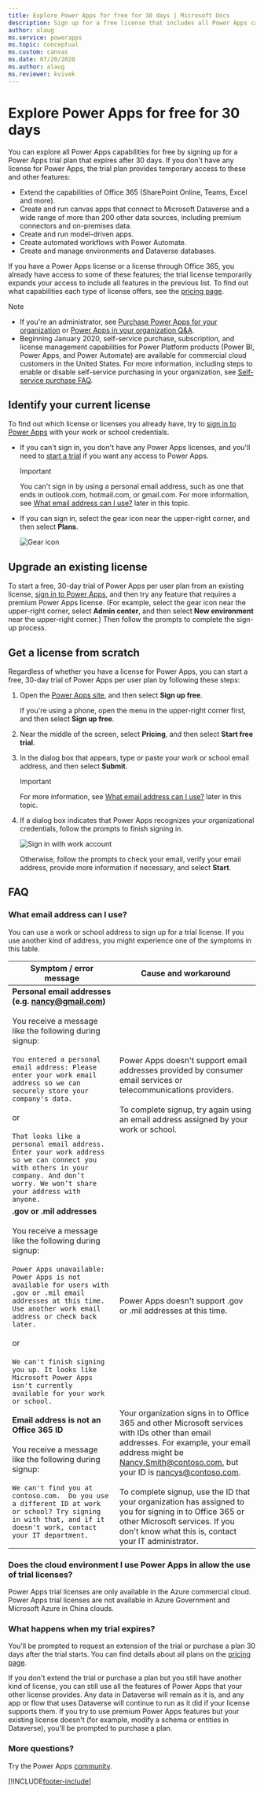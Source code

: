 ```yaml
---
title: Explore Power Apps for free for 30 days | Microsoft Docs
description: Sign up for a free license that includes all Power Apps capabilities and expires after 30 days.
author: alaug
ms.service: powerapps
ms.topic: conceptual
ms.custom: canvas
ms.date: 07/20/2020
ms.author: alaug
ms.reviewer: kvivek
---
```

# Explore Power Apps for free for 30 days

You can explore all Power Apps capabilities for free by signing up for a Power Apps trial plan that expires after 30 days. If you don't have any license for Power Apps, the trial plan provides temporary access to these and other features:

- Extend the capabilities of Office 365 (SharePoint Online, Teams, Excel and more).
- Create and run canvas apps that connect to Microsoft Dataverse and a wide range of more than 200 other data sources, including premium connectors and on-premises data.
- Create and run model-driven apps.
- Create automated workflows with Power Automate.
- Create and manage environments and Dataverse databases.

If you have a Power Apps license or a license through Office 365, you already have access to some of these features; the trial license temporarily expands your access to include all features in the previous list. To find out what capabilities each type of license offers, see the [pricing page](https://powerapps.microsoft.com/pricing/).

> [!NOTE]
> - If you're an administrator, see [Purchase Power Apps for your organization](../administrator/signup-for-powerapps-admin.md) or [Power Apps in your organization Q&A](../administrator/signup-question-and-answer.md).
> - Beginning January 2020, self-service purchase, subscription, and license management capabilities for Power Platform products (Power BI, Power Apps, and Power Automate) are available for commercial cloud customers in the United States. For more information, including steps to enable or disable self-service purchasing in your organization, see [Self-service purchase FAQ](https://docs.microsoft.com/microsoft-365/commerce/subscriptions/self-service-purchase-faq?view=o365-worldwide).

## Identify your current license

To find out which license or licenses you already have, try to [sign in to Power Apps](https://make.powerapps.com?utm_source=padocs&utm_medium=linkinadoc&utm_campaign=referralsfromdoc) with your work or school credentials.

- If you can't sign in, you don't have any Power Apps licenses, and you'll need to [start a trial](#get-a-license-from-scratch) if you want any access to Power Apps.

    > [!IMPORTANT]
    > You can't sign in by using a personal email address, such as one that ends in outlook.com, hotmail.com, or gmail.com. For more information, see [What email address can I use?](#what-email-address-can-i-use) later in this topic.

- If you can sign in, select the gear icon near the upper-right corner, and then select **Plans**.

    ![Gear icon](./media/signup-for-powerapps/gear-icon.png)

## Upgrade an existing license

To start a free, 30-day trial of Power Apps per user plan from an existing license, [sign in to Power Apps](https://make.powerapps.com?utm_source=padocs&utm_medium=linkinadoc&utm_campaign=referralsfromdoc), and then try any feature that requires a premium Power Apps license. (For example, select the gear icon near the upper-right corner, select **Admin center**, and then select **New environment** near the upper-right corner.) Then follow the prompts to complete the sign-up process.

## Get a license from scratch

Regardless of whether you have a license for Power Apps, you can start a free, 30-day trial of Power Apps per user plan by following these steps:

1. Open the [Power Apps site](https://powerapps.microsoft.com), and then select **Sign up free**.

    If you're using a phone, open the menu in the upper-right corner first, and then select **Sign up free**.

1. Near the middle of the screen, select **Pricing**, and then select **Start free trial**.

1. In the dialog box that appears, type or paste your work or school email address, and then select **Submit**.

    > [!IMPORTANT]
    > For more information, see [What email address can I use?](#what-email-address-can-i-use) later in this topic.

1. If a dialog box indicates that Power Apps recognizes your organizational credentials, follow the prompts to finish signing in.

    ![Sign in with work account](./media/signup-for-powerapps/we-know-you.png)

    Otherwise, follow the prompts to check your email, verify your email address, provide more information if necessary, and select **Start**.

## FAQ

### What email address can I use?

You can use a work or school address to sign up for a trial license. If you use another kind of address, you might experience one of the symptoms in this table.


|                                                                                                                                                                                                                             Symptom / error message                                                                                                                                                                                                                             |                                                                                                                                                                                                     Cause and workaround                                                                                                                                                                                                      |
|---------------------------------------------------------------------------------------------------------------------------------------------------------------------------------------------------------------------------------------------------------------------------------------------------------------------------------------------------------------------------------------------------------------------------------------------------------------------------------|-------------------------------------------------------------------------------------------------------------------------------------------------------------------------------------------------------------------------------------------------------------------------------------------------------------------------------------------------------------------------------------------------------------------------------|
| <strong>Personal email addresses (e.g. nancy@gmail.com)</strong> <br> <br> You receive a message like the following during signup: <br> <br> `You entered a personal email address: Please enter your work email address so we can securely store your company's data.` <br> <br> or <br> <br> `That looks like a personal email address. Enter your work address so we can connect you with others in your company. And don’t worry. We won’t share your address with anyone.` |                                                                                                        Power Apps doesn't support email addresses provided by consumer email services or telecommunications providers. <br> <br> To complete signup, try again using an email address assigned by your work or school.                                                                                                        |
|                             **.gov or .mil addresses** <br> <br> You receive a message like the following during signup: <br> <br> `Power Apps unavailable: Power Apps is not available for users with .gov or .mil email addresses at this time. Use another work email address or check back later.` <br> <br> or <br> <br> `We can't finish signing you up. It looks like Microsoft Power Apps isn't currently available for your work or school.`                              |                                                                                                                                                                                Power Apps doesn't support .gov or .mil addresses at this time.                                                                                                                                                                                |
|                                                                                             **Email address is not an Office 365 ID** <br> <br>  You receive a message like the following during signup: <br> <br> `We can't find you at contoso.com.  Do you use a different ID at work or school? Try signing in with that, and if it doesn't work, contact your IT department.`                                                                                              | Your organization signs in to Office 365 and other Microsoft services with IDs other than email addresses. For example, your email address might be Nancy.Smith@contoso.com, but your ID is nancys@contoso.com. <br> <br> To complete signup, use the ID that your organization has assigned to you for signing in to Office 365 or other Microsoft services.  If you don't know what this is, contact your IT administrator. |

<!--
### When will my trial license expire?

To determine when your trial license will expire, select the gear icon near the upper-right corner of the [Power Apps site](https://make.powerapps.com?utm_source=padocs&utm_medium=linkinadoc&utm_campaign=referralsfromdoc), and then select **Plan(s)**.
-->

### Does the cloud environment I use Power Apps in allow the use of trial licenses? 
Power Apps trial licenses are only available in the Azure commercial cloud. Power Apps trial licenses are not available in Azure Government and Microsoft Azure in China clouds.

### What happens when my trial expires?

You'll be prompted to request an extension of the trial or purchase a plan 30 days after the trial starts. You can find details about all plans on the [pricing page](https://powerapps.microsoft.com/pricing/).

If you don't extend the trial or purchase a plan but you still have another kind of license, you can still use all the features of Power Apps that your other license provides. Any data in Dataverse will remain as it is, and any app or flow that uses Dataverse will continue to run as it did if your license supports them. If you try to use premium Power Apps features but your existing license doesn't (for example, modify a schema or entities in Dataverse), you'll be prompted to purchase a plan.

### More questions?

Try the Power Apps [community](https://community.powerapps.com).


[!INCLUDE[footer-include](../includes/footer-banner.md)]